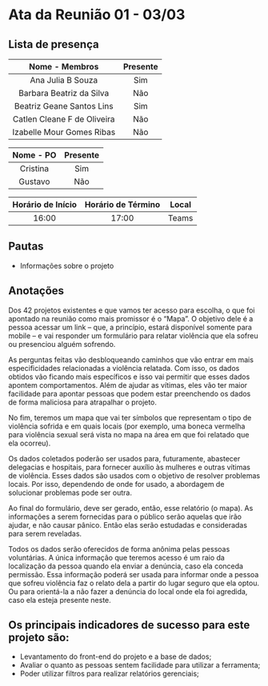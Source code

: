 # Ata da Reunião 01 - 03/03

## Lista de presença

| Nome - Membros | Presente |
|:----:|:--------:|
| Ana Julia B Souza | Sim |
| Barbara Beatriz da Silva | Não |
| Beatriz Geane Santos Lins | Sim |
| Catlen Cleane F de Oliveira | Não |
| Izabelle Mour Gomes Ribas| Não |

| Nome - PO | Presente |
|:----:|:--------:|
| Cristina | Sim |
| Gustavo | Não |

| Horário de Início | Horário de Término | Local |
|:-----------------:|:------------------:|:-----:|
| 16:00 | 17:00 | Teams |

## Pautas

* Informações sobre o projeto

## Anotações

Dos 42 projetos existentes e que vamos ter acesso para escolha, o que foi apontado na reunião como mais promissor é o “Mapa”. O objetivo dele é a pessoa acessar um link – que, a princípio, estará disponível somente para mobile – e vai responder um formulário para relatar violência que ela sofreu ou presenciou alguém sofrendo.

As perguntas feitas vão desbloqueando caminhos que vão entrar em mais especificidades relacionadas a violência relatada. Com isso, os dados obtidos vão ficando mais específicos e isso vai permitir que esses dados apontem comportamentos. Além de ajudar as vítimas, eles vão ter maior facilidade para apontar pessoas que podem estar preenchendo os dados de forma maliciosa para atrapalhar o projeto. 

No fim, teremos um mapa que vai ter símbolos que representam o tipo de violência sofrida e em quais locais (por exemplo, uma boneca vermelha para violência sexual será vista no mapa na área em que foi relatado que ela ocorreu). 

Os dados coletados poderão ser usados para, futuramente, abastecer delegacias e hospitais, para fornecer auxílio às mulheres e outras vítimas de violência. Esses dados são usados com o objetivo de resolver problemas locais. Por isso, dependendo de onde for usado, a abordagem de solucionar problemas pode ser outra.

Ao final do formulário, deve ser gerado, então, esse relatório (o mapa). As informações a serem fornecidas para o público serão aquelas que irão ajudar, e não causar pânico. Então elas serão estudadas e consideradas para serem reveladas.

Todos os dados serão oferecidos de forma anônima pelas pessoas voluntárias. A única informação que teremos acesso é um raio da localização da pessoa quando ela enviar a denúncia, caso ela conceda permissão. Essa informação poderá ser usada para informar onde a pessoa que sofreu violência faz o relato dela a partir do lugar seguro que ela optou. Ou para orientá-la a não fazer a denúncia do local onde ela foi agredida, caso ela esteja presente neste.

## Os principais indicadores de sucesso para este projeto são:
- Levantamento do front-end do projeto e a base de dados; 
- Avaliar o quanto as pessoas sentem facilidade para utilizar a ferramenta;
- Poder utilizar filtros para realizar relatórios gerenciais;